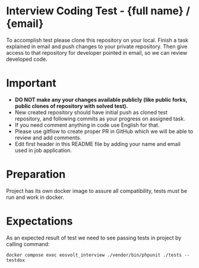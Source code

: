 # Interview Coding Test - {full name} / {email}

To accomplish test please clone this repository on your local. Finish a task explained in email and push changes to your private repository.
Then give access to that repository for developer pointed in email, so we can review developed code.

# Important

- **DO NOT make any your changes available publicly (like public forks, public clones of repository with solved test).**
- New created repository should have initial push as cloned test repository, and following commits as your progress on assigned task.
- If you need comment anything in code use English for that.
- Please use gitflow to create proper PR in GitHub which we will be able to review and add comments.
- Edit first header in this README file by adding your name and email used in job application.

# Preparation

Project has its own docker image to assure all compatibility, tests must be run and work in docker.

# Expectations

As an expected result of test we need to see passing tests in project by calling command:
```
docker compose exec eosvolt_interview ./vendor/bin/phpunit ./tests --testdox
```